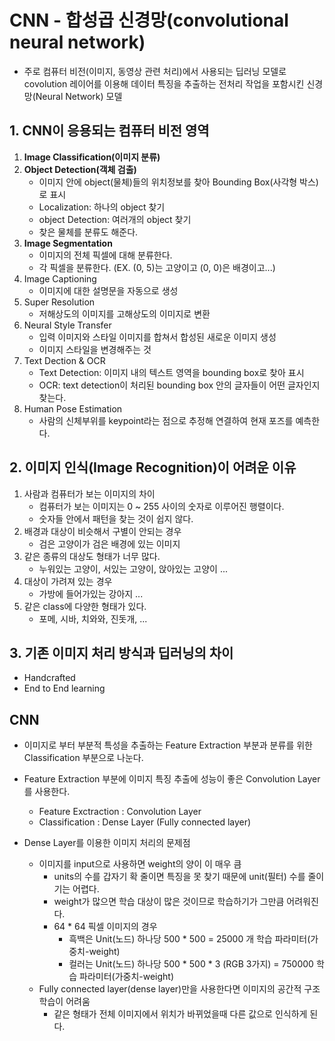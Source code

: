 # CNN - 합성곱 신경망(convolutional neural network)
- 주로 컴퓨터 비전(이미지, 동영상 관련 처리)에서 사용되는 딥러닝 모델로 covolution 레이어를 이용해 데이터 특징을 추출하는 전처리 작업을 포함시킨 신경망(Neural Network) 모델

## 1. CNN이 응용되는 컴퓨터 비전 영역
1. **Image Classification(이미지 분류)**
2. **Object Detection(객체 검출)**
    - 이미지 안에 object(물체)들의 위치정보를 찾아 Bounding Box(사각형 박스)로 표시
    - Localization: 하나의 object 찾기
    - object Detection: 여러개의 object 찾기
    - 찾은 물체를 분류도 해준다.
3. **Image Segmentation**
    - 이미지의 전체 픽셀에 대해 분류한다.
    - 각 픽셀을 분류한다. (EX. (0, 5)는 고양이고 (0, 0)은 배경이고...)
4. Image Captioning
    - 이미지에 대한 설명문을 자동으로 생성
5. Super Resolution
    - 저해상도의 이미지를 고해상도의 이미지로 변환
6. Neural Style Transfer
    - 입력 이미지와 스타일 이미지를 합쳐서 합성된 새로운 이미지 생성
   - 이미지 스타일을 변경해주는 것
7. Text Dection & OCR
    - Text Detection: 이미지 내의 텍스트 영역을 bounding box로 찾아 표시
    - OCR: text detection이 처리된 bounding box 안의 글자들이 어떤 글자인지 찾는다.
8. Human Pose Estimation
    - 사람의 신체부위를 keypoint라는 점으로 추정해 연결하여 현재 포즈를 예측한다.

## 2. 이미지 인식(Image Recognition)이 어려운 이유
1. 사람과 컴퓨터가 보는 이미지의 차이
    - 컴퓨터가 보는 이미지는 0 ~ 255 사이의 숫자로 이루어진 행렬이다.
    - 숫자들 안에서 패턴을 찾는 것이 쉽지 않다.
2. 배경과 대상이 비슷해서 구별이 안되는 경우
    - 검은 고양이가 검은 배경에 있는 이미지
3. 같은 종류의 대상도 형태가 너무 많다.
    - 누워있는 고양이, 서있는 고양이, 앉아있는 고양이 ...
4. 대상이 가려져 있는 경우
    - 가방에 들어가있는 강아지 ...
5. 같은 class에 다양한 형태가 있다.
    - 포메, 시바, 치와와, 진돗개, ...

## 3. 기존 이미지 처리 방식과 딥러닝의 차이
- Handcrafted
- End to End learning


## CNN
- 이미지로 부터 부분적 특성을 추출하는 Feature Extraction 부분과 분류를 위한 Classification 부분으로 나눈다.
- Feature Extraction 부분에 이미지 특징 추출에 성능이 좋은 Convolution Layer를 사용한다.
    - Feature Exctraction : Convolution Layer
    - Classification : Dense Layer (Fully connected layer)

- Dense Layer를 이용한 이미지 처리의 문제점
    - 이미지를 input으로 사용하면 weight의 양이 이 매우 큼
        - units의 수를 갑자기 확 줄이면 특징을 못 찾기 때문에 unit(필터) 수를 줄이기는 어렵다.
        - weight가 많으면 학습 대상이 많은 것이므로 학습하기가 그만큼 어려워진다.
        - 64 * 64 픽셀 이미지의 경우
            - 흑백은 Unit(노드) 하나당 500 * 500 = 25000 개 학습 파라미터(가중치-weight)
            - 컬러는 Unit(노드) 하나당 500 * 500 * 3 (RGB 3가지) = 750000 학습 파라미터(가중치-weight)
    - Fully connected layer(dense layer)만을 사용한다면 이미지의 공간적 구조 학습이 어려움
        - 같은 형태가 전체 이미지에서 위치가 바뀌었을때 다른 값으로 인식하게 된다.
